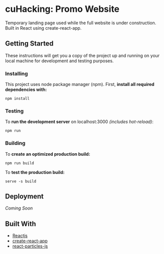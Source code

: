 # cuHacking: Promo Website

Temporary landing page used while the full website is under construction. Built in React using create-react-app. 


## Getting Started

These instructions will get you a copy of the project up and running on your local machine for development and testing purposes. 

### Installing
This project uses node package manager (npm). First, **install all required dependencies with:**

```
npm install
```

### Testing
To **run the development server** on localhost:3000 *(includes hot-reload)*: 

```
npm run
```

### Building
To **create an optimized production build:**

```
npm run build
```

To **test the production build:**

```
serve -s build
``` 

## Deployment

*Coming Soon*

## Built With

* [Reactjs](https://reactjs.org/docs/getting-started.html)
* [create-react-app](https://github.com/facebook/create-react-app)
* [react-particles-js](https://github.com/Wufe/react-particles-js)
